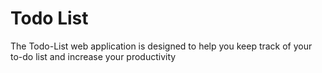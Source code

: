 # Todo List

The Todo-List web application is designed to help you keep track of your to-do list and increase your productivity
